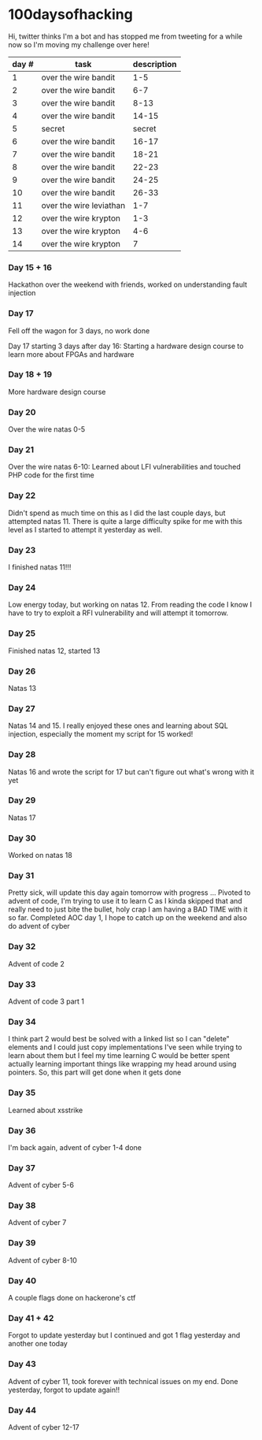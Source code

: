 # 100daysofhacking

Hi, twitter thinks I'm a bot and has stopped me from tweeting for a while now so I'm moving my challenge over here!

day # | task | description
--- | --- | ---
1 | over the wire bandit | 1-5
2 | over the wire bandit | 6-7
3 | over the wire bandit | 8-13
4 | over the wire bandit | 14-15
5 | secret | secret
6 | over the wire bandit | 16-17
7 | over the wire bandit | 18-21
8 | over the wire bandit | 22-23
9 | over the wire bandit | 24-25
10 | over the wire bandit | 26-33
11 | over the wire leviathan | 1-7
12 | over the wire krypton | 1-3
13 | over the wire krypton | 4-6
14 | over the wire krypton | 7

### Day 15 + 16
Hackathon over the weekend with friends, worked on understanding fault injection

### Day 17
Fell off the wagon for 3 days, no work done

Day 17 starting 3 days after day 16:
Starting a hardware design course to learn more about FPGAs and hardware

### Day 18 + 19
More hardware design course

### Day 20
Over the wire natas 0-5

### Day 21
Over the wire natas 6-10: Learned about LFI vulnerabilities and touched PHP code for the first time

### Day 22
Didn't spend as much time on this as I did the last couple days, but attempted natas 11. There is quite a large difficulty spike for me with this level as I started to attempt it yesterday as well.

### Day 23
I finished natas 11!!!

### Day 24
Low energy today, but working on natas 12. From reading the code I know I have to try to exploit a RFI vulnerability and will attempt it tomorrow.

### Day 25
Finished natas 12, started 13

### Day 26
Natas 13

### Day 27
Natas 14 and 15. I really enjoyed these ones and learning about SQL injection, especially the moment my script for 15 worked!

### Day 28
Natas 16 and wrote the script for 17 but can't figure out what's wrong with it yet

### Day 29
Natas 17

### Day 30
Worked on natas 18

### Day 31
Pretty sick, will update this day again tomorrow with progress
...
Pivoted to advent of code, I'm trying to use it to learn C as I kinda skipped that and really need to just bite the bullet, holy crap I am having a BAD TIME with it so far.
Completed AOC day 1, I hope to catch up on the weekend and also do advent of cyber

### Day 32
Advent of code 2

### Day 33
Advent of code 3 part 1

### Day 34 
I think part 2 would best be solved with a linked list so I can "delete" elements and I could just copy implementations I've seen while trying to learn about them but I feel my time learning C would be better spent actually learning important things like wrapping my head around using pointers. So, this part will get done when it gets done

### Day 35
Learned about xsstrike

### Day 36
I'm back again, advent of cyber 1-4 done

### Day 37
Advent of cyber 5-6

### Day 38
Advent of cyber 7

### Day 39
Advent of cyber 8-10

### Day 40
A couple flags done on hackerone's ctf

### Day 41 + 42
Forgot to update yesterday but I continued and got 1 flag yesterday and another one today

### Day 43
Advent of cyber 11, took forever with technical issues on my end. Done yesterday, forgot to update again!!

### Day 44
Advent of cyber 12-17
